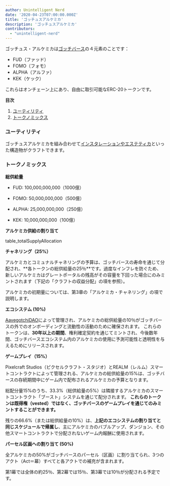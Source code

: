 ```yaml
---
author: Unintelligent Nerd
date: '2020-04-23T07:00:00.000Z'
title: 'ゴッチュスアルケミカ'
description: 'ゴッチュスアルケミカ'
contributors:
  - "unintelligent-nerd"
---
```


ゴッチュス・アルケミカは[ゴッチバース](/gotchiverse)の４元素のことです：

* FUD（ファッド）
* FOMO（フォモ）
* ALPHA（アルファ）
* KEK（ケック）

これらはオンチェーン上にあり、自由に取引可能なERC-20トークンです。

<div class="contentsBox">

**目次**

<ol>
<li><a href=#utility>ユーティリティ</a></li>
<li><a href=#tokenomics>トークノミックス</a></li>
</ol>

</div>

### ユーティリティ

ゴッチュスアルケミカを組み合わせて[インスタレーションやエステティカ](/gotchiverse#building-on-realm-parcels)といった構造物がクラフトできます。

### トークノミックス

**総供給量**

* FUD: 100,000,000,000（1000億）

* FOMO: 50,000,000,000（500億）

* ALPHA: 25,000,000,000（250億）

* KEK: 10,000,000,000（100億）

**アルケミカ供給の割り当て**

table_totalSupplyAllocation

**チャネリング（25%）**

アルケミカとコミュナルチャネリングの予算は、ゴッチバースの寿命を通じて分配され、**各トークンの総供給量の25％**です。過度なインフレを防ぐため、新しいアルケミカはグレートポータルの残高がその容量を下回った場合にのみミントされます（下記の「クラフトの収益分配」の項を参照）。

アルケミカの初期量については、第3章の「アルケミカ・チャネリング」の項で説明します。

**エコシステム (10%)**

[AavegotchiDAO](/dao)によって管理され、アルケミカの総供給量の10％がゴッチバースの外でのオンボーディングと流動性の活動のために確保されます。 これらのトークンは、**30年以上の期間**、権利確定契約を通じてミントされ、今後数年間、ゴッチバースエコシステム内のアルケミカの使用に予測可能性と透明性を与えるためにリリースされます。

**ゲームプレイ（15%）**

Pixelcraft Studios（ピクセルクラフト・スタジオ）とREALM（レルム）スマートコントラクトによって管理される、アルケミカの総供給量の15%は、ゴッチバースの存続期間中にゲーム内で配布されるアルケミカの予算となります。

総配分量15%のうち、33.3%（総供給量の5%）は隣接するアルケミカのスマートコントラクト「ブースト」システムを通じて配分されます。 **これらのトークンは既得権（vested）ではなく、ゴッチバースのゲームプレイを通じてのみミントすることができます。**

残りの66.6%（または総供給量の10%）は、**上記のエコシステムの割り当てと同じスケジュールで帰属し**、主にアルケミカのバブルアップ、ダンジョン、その他スマートコントラクトで分配されないゲーム内報酬に使用されます。

**パーセル区画への割り当て (50%)**

全アルケミカの50%がゴッチバースのパーセル（区画）に割り当てられ、3つのアクト（Act＝幕）すべてと各アクトでの補充が含まれます。

第1幕では全体の約25％、第2幕では15％、第3幕では10％が分配される予定です。